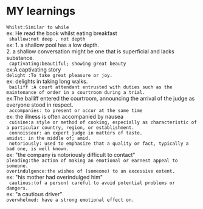 # MY learnings
```Whilst:Similar to while ```<br>
ex: He read the book whilst eating breakfast<br>
``` shallow:not deep , not depth```<br>
ex: 1. a shallow pool has a low depth.<br>
    2.  a shallow conversation might be one that is superficial and lacks substance.<br>
``` captivating:beautiful; showing great beauty```<br>
ex:A captivating story <br>
``` delight :To take great pleasure or joy. ```<br>
ex: delights in taking long walks.<br>
``` bailiff :A court attendant entrusted with duties such as the maintenance of order in a courtroom during a trial.```<br>
ex:The bailiff entered the courtroom, announcing the arrival of the judge as everyone stood in respect.<br>
``` accompanies: to present or occur at the same time```<br>
ex: the illness is often accompanied by nausea<br>
``` cuisine:a style or method of cooking, especially as characteristic of a particular country, region, or establishment.```<br>
``` connoisseur: an expert judge in matters of taste.```<br>
``` amidst: in the middle of; amid. ```<br>
``` notoriously: used to emphasize that a quality or fact, typically a bad one, is well known.```<br>
ex:
"the company is notoriously difficult to contact"<br>
``` pleading:the action of making an emotional or earnest appeal to someone. ```<br>
```overindulgence:the wishes of (someone) to an excessive extent.```<br>
ex: "his mother had overindulged him"<br>
``` cautious:(of a person) careful to avoid potential problems or dangers.```<br>
ex: "a cautious driver"<br>
```overwhelmed: have a strong emotional effect on. ```


